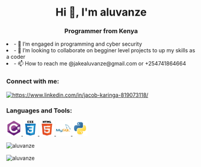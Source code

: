 



<h1 align="center">Hi 👋, I'm aluvanze</h1>
<h3 align="center">Programmer from Kenya</h3>
<li>- 👀 I’m engaged  in  programming and cyber security</li>
<li>- 💞️ I’m looking to collaborate on begginer level projects to up my skills as a coder</li>
<li>- 📫 How to reach me  @jakealuvanze@gmail.com or +254741864664</li>

<h3 align="left">Connect with me:</h3>
<p align="left">
<a href="https://linkedin.com/in/https://www.linkedin.com/in/jacob-karinga-819073118/" target="blank"><img align="center" src="https://raw.githubusercontent.com/rahuldkjain/github-profile-readme-generator/master/src/images/icons/Social/linked-in-alt.svg" alt="https://www.linkedin.com/in/jacob-karinga-819073118/" height="30" width="40" /></a>
</p>

<h3 align="left">Languages and Tools:</h3>
<p align="left"> <a href="https://www.w3schools.com/cs/" target="_blank" rel="noreferrer"> <img src="https://raw.githubusercontent.com/devicons/devicon/master/icons/csharp/csharp-original.svg" alt="csharp" width="40" height="40"/> </a> <a href="https://www.w3schools.com/css/" target="_blank" rel="noreferrer"> <img src="https://raw.githubusercontent.com/devicons/devicon/master/icons/css3/css3-original-wordmark.svg" alt="css3" width="40" height="40"/> </a> <a href="https://www.w3.org/html/" target="_blank" rel="noreferrer"> <img src="https://raw.githubusercontent.com/devicons/devicon/master/icons/html5/html5-original-wordmark.svg" alt="html5" width="40" height="40"/> </a> <a href="https://www.mysql.com/" target="_blank" rel="noreferrer"> <img src="https://raw.githubusercontent.com/devicons/devicon/master/icons/mysql/mysql-original-wordmark.svg" alt="mysql" width="40" height="40"/> </a> <a href="https://www.python.org" target="_blank" rel="noreferrer"> <img src="https://raw.githubusercontent.com/devicons/devicon/master/icons/python/python-original.svg" alt="python" width="40" height="40"/> </a> </p>

<p><img align="center" src="https://github-readme-stats.vercel.app/api/top-langs?username=aluvanze&show_icons=true&locale=en&layout=compact" alt="aluvanze" /></p>

<p><img align="center" src="https://github-readme-streak-stats.herokuapp.com/?user=aluvanze&" alt="aluvanze" /></p>



<!---
aluvanze/aluvanze is a ✨ special ✨ repository because its `README.md` (this file) appears on your GitHub profile.
You can click the Preview link to take a look at your changes.
--->
